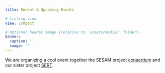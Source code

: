 ```yaml
---
title: Recent & Upcoming Events

# Listing view
view: compact

# Optional header image (relative to `assets/media/` folder).
banner:
  caption: ''
  image: ''
---
```


We are organizing a cool event together the SESAM project [consortium](/people) and our sister project [SERT](https://rethought.se).
